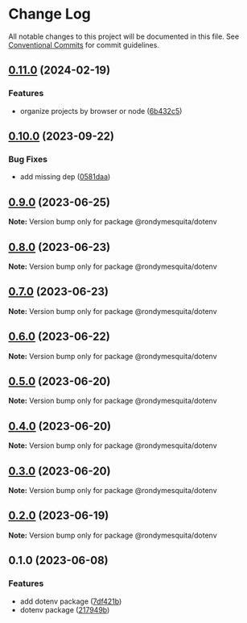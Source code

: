 # Change Log

All notable changes to this project will be documented in this file.
See [Conventional Commits](https://conventionalcommits.org) for commit guidelines.

## [0.11.0](https://github.com/rondymesquita/shell/compare/@rondymesquita/dotenv@0.10.0...@rondymesquita/dotenv@0.11.0) (2024-02-19)


### Features

* organize projects by browser or node ([6b432c5](https://github.com/rondymesquita/shell/commit/6b432c528f8df87ebe80ed91d1217fe94d9f9aa0))



## [0.10.0](https://github.com/rondymesquita/shell/compare/@rondymesquita/dotenv@0.9.0...@rondymesquita/dotenv@0.10.0) (2023-09-22)


### Bug Fixes

* add missing dep ([0581daa](https://github.com/rondymesquita/shell/commit/0581daa70c36b5bede05204682867d1bcf393cec))



## [0.9.0](https://github.com/rondymesquita/shell/compare/@rondymesquita/dotenv@0.8.0...@rondymesquita/dotenv@0.9.0) (2023-06-25)

**Note:** Version bump only for package @rondymesquita/dotenv

## [0.8.0](https://github.com/rondymesquita/shell/compare/@rondymesquita/dotenv@0.7.0...@rondymesquita/dotenv@0.8.0) (2023-06-23)

**Note:** Version bump only for package @rondymesquita/dotenv

## [0.7.0](https://github.com/rondymesquita/shell/compare/@rondymesquita/dotenv@0.6.0...@rondymesquita/dotenv@0.7.0) (2023-06-23)

**Note:** Version bump only for package @rondymesquita/dotenv

## [0.6.0](https://github.com/rondymesquita/shell/compare/@rondymesquita/dotenv@0.5.0...@rondymesquita/dotenv@0.6.0) (2023-06-22)

**Note:** Version bump only for package @rondymesquita/dotenv

## [0.5.0](https://github.com/rondymesquita/shell/compare/@rondymesquita/dotenv@0.4.0...@rondymesquita/dotenv@0.5.0) (2023-06-20)

**Note:** Version bump only for package @rondymesquita/dotenv

## [0.4.0](https://github.com/rondymesquita/shell/compare/@rondymesquita/dotenv@0.3.0...@rondymesquita/dotenv@0.4.0) (2023-06-20)

**Note:** Version bump only for package @rondymesquita/dotenv

## [0.3.0](https://github.com/rondymesquita/shell/compare/@rondymesquita/dotenv@0.2.0...@rondymesquita/dotenv@0.3.0) (2023-06-20)

**Note:** Version bump only for package @rondymesquita/dotenv

## [0.2.0](https://github.com/rondymesquita/shell/compare/@rondymesquita/dotenv@0.1.0...@rondymesquita/dotenv@0.2.0) (2023-06-19)

**Note:** Version bump only for package @rondymesquita/dotenv

## 0.1.0 (2023-06-08)

### Features

- add dotenv package ([7df421b](https://github.com/rondymesquita/shell/commit/7df421b0e38392aa586330b572663dabbc96f43a))
- dotenv package ([217949b](https://github.com/rondymesquita/shell/commit/217949b9e8f2c77dacddd6cf7ac0cd8400c6a596))
